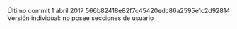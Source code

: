 Último commit 1 abril 2017
566b82418e82f7c45420edc86a2595e1c2d92814
Versión individual: no posee secciones de usuario